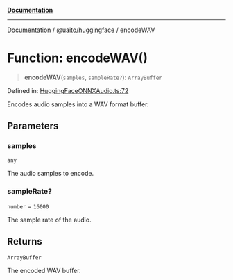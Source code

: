 [**Documentation**](../../../README.md)

***

[Documentation](../../../README.md) / [@uaito/huggingface](../README.md) / encodeWAV

# Function: encodeWAV()

> **encodeWAV**(`samples`, `sampleRate?`): `ArrayBuffer`

Defined in: [HuggingFaceONNXAudio.ts:72](https://github.com/elribonazo/uaito/blob/c5e0764fa2080732da4f0526013c776c67e45bf1/packages/huggingFace/src/HuggingFaceONNXAudio.ts#L72)

Encodes audio samples into a WAV format buffer.

## Parameters

### samples

`any`

The audio samples to encode.

### sampleRate?

`number` = `16000`

The sample rate of the audio.

## Returns

`ArrayBuffer`

The encoded WAV buffer.
